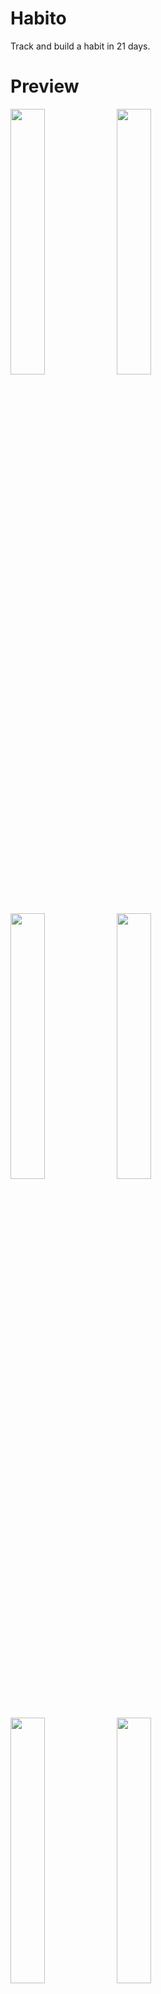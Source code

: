# Habito

Track and build a habit in 21 days.

# Preview
<img src="https://github.com/padamchopra/habito/blob/master/Images/Screenshots/login.png" width="33%"> <img src="https://github.com/padamchopra/habito/blob/master/Images/Screenshots/habits.png" width="33%"> <img src="https://github.com/padamchopra/habito/blob/master/Images/Screenshots/modal.png" width="33%"> <img src="https://github.com/padamchopra/habito/blob/master/Images/Screenshots/categories.png" width="33%"> <img src="https://github.com/padamchopra/habito/blob/master/Images/Screenshots/newcategory.png" width="33%"> <img src="https://github.com/padamchopra/habito/blob/master/Images/Screenshots/profile.png" width="33%">

## Contributing
- Make sure `devTesting = true` in `lib/models/devTesting.dart` when testing. 
- You can also change `showSignIn` in `lib/models/devTesting.dart` to true or false.
- Just pick an issue from [here](https://github.com/padamchopra/habito/issues) and create a PR after a fix.

Refer to the Flutter [online documentation](https://flutter.dev/docs), which offers tutorials, samples, guidance on mobile development, and a full API reference.
